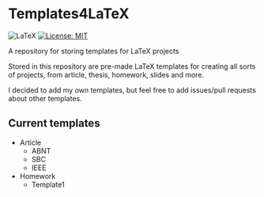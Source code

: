 # Templates4LaTeX

![LaTeX](https://img.shields.io/badge/latex-%23008080.svg?style=for-the-badge&logo=latex&logoColor=white)
[![License: MIT](https://img.shields.io/badge/License-MIT-yellow.svg)](https://opensource.org/licenses/MIT)

A repository for storing templates for LaTeX projects

Stored in this repository are pre-made LaTeX templates for creating all sorts of projects, from article, thesis, homework, slides
and more.

I decided to add my own templates, but feel free to add issues/pull requests about other templates.

## Current templates

* Article
  * ABNT
  * SBC
  * IEEE
* Homework
  * Template1
